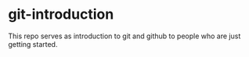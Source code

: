# git-introduction
This repo serves as introduction to git and github to people who are just getting started.
